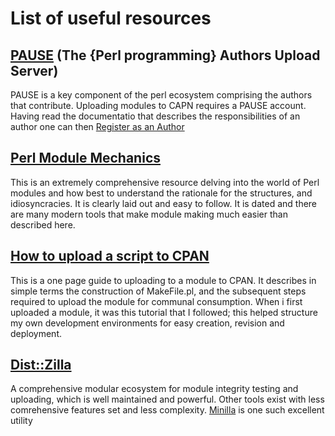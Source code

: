 # List of useful resources

## [PAUSE](https://pause.perl.org/pause/query?ACTION=pause_04about) (The {Perl programming} Authors Upload Server)

PAUSE is a key component of the perl ecosystem comprising the authors that contribute.  Uploading modules to CAPN requires a PAUSE account.  Having read the documentatio that describes the responsibilities of an author one can then [Register as an Author](https://pause.perl.org/pause/query?ACTION=request_id) 

## [Perl Module Mechanics](https://theworld.com/~swmcd/steven/perl/module_mechanics.html)

This is an extremely comprehensive resource delving into the world of Perl modules and how best to understand the rationale for the structures, and idiosyncracies.  It is clearly laid out and easy to follow.  It is dated and there are many modern tools that make module making much easier than described here.

## [How to upload a script to CPAN](https://www.perl.com/article/how-to-upload-a-script-to-cpan/)

This is a one page guide to uploading to a module to CPAN.  It describes in simple terms the construction of MakeFile.pl, and the subsequent steps required to upload the module for communal consumption.  When i first uploaded a module, it was this tutorial that I followed; this helped structure my own development environments for easy creation, revision and deployment.

## [Dist::Zilla](https://dzil.org/)

A comprehensive modular ecosystem for module integrity testing and uploading, which is well maintained and powerful.  Other tools exist with less comrehensive features set and less complexity.  [Minilla]( https://metacpan.org/pod/Minilla) is one such excellent utility

